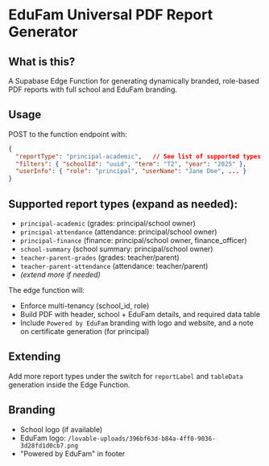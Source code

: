 
# EduFam Universal PDF Report Generator

## What is this?
A Supabase Edge Function for generating dynamically branded, role-based PDF reports with full school and EduFam branding.

## Usage

POST to the function endpoint with:
```json
{
  "reportType": "principal-academic",   // See list of supported types below
  "filters": { "schoolId": "uuid", "term": "T2", "year": "2025" },
  "userInfo": { "role": "principal", "userName": "Jane Doe", ... }
}
```

## Supported report types (expand as needed):

- `principal-academic` (grades: principal/school owner)
- `principal-attendance` (attendance: principal/school owner)
- `principal-finance` (finance: principal/school owner, finance_officer)
- `school-summary` (school summary: principal/school owner)
- `teacher-parent-grades` (grades: teacher/parent)
- `teacher-parent-attendance` (attendance: teacher/parent)
- *(extend more if needed)*

The edge function will:
- Enforce multi-tenancy (school_id, role)
- Build PDF with header, school + EduFam details, and required data table
- Include `Powered by EduFam` branding with logo and website, and a note on certificate generation (for principal)

## Extending

Add more report types under the switch for `reportLabel` and `tableData` generation inside the Edge Function.

## Branding

- School logo (if available)
- EduFam logo: `/lovable-uploads/396bf63d-b84a-4ff0-9036-3d28fd1d0cb7.png`
- "Powered by EduFam" in footer
